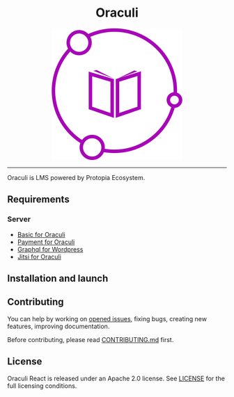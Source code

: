 <div align="center">
<h1>Oraculi</h1>
<img src="pe_oraculi.jpg">

</div>

---


Oraculi is LMS powered by Protopia Ecosystem.


## Requirements

### Server

* [Basic for Oraculi](https://gitlab.com/protopiahome-public/protopia-ecosystem/wordpress/pe-edu)
* [Payment for Oraculi](https://gitlab.com/protopiahome-public/protopia-ecosystem/wordpress/pe-payment)  
* [Graphql for Wordpress](https://gitlab.com/protopiahome-public/protopia-ecosystem/wordpress/pe-graphql) 
* [Jitsi for Oraculi](https://gitlab.com/protopiahome-public/protopia-ecosystem/wordpress/pe-jitsi) 

## Installation and launch

## Contributing
You can help by working on [opened issues](https://gitlab.com/protopiahome-public/it-public/oraculi/oraculi-react/-/issues), fixing bugs, creating new features, improving documentation.

Before contributing, please read [CONTRIBUTING.md](CONTRIBUTING.md) first.


## License
Oraculi React is released under an Apache 2.0 license. See [LICENSE](LICENSE) for the full licensing conditions.

